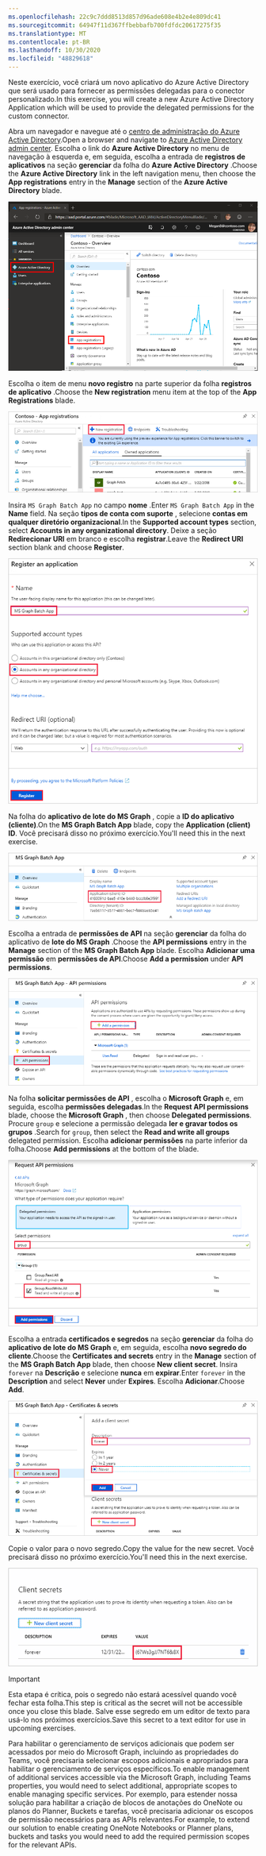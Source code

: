 ```yaml
---
ms.openlocfilehash: 22c9c7ddd8513d857d96ade608e4b2e4e809dc41
ms.sourcegitcommit: 64947f11d367ffbebbafb700fdfdc20617275f35
ms.translationtype: MT
ms.contentlocale: pt-BR
ms.lasthandoff: 10/30/2020
ms.locfileid: "48829618"
---
```

<!-- markdownlint-disable MD002 MD041 -->

<span data-ttu-id="29bf0-101">Neste exercício, você criará um novo aplicativo do Azure Active Directory que será usado para fornecer as permissões delegadas para o conector personalizado.</span><span class="sxs-lookup"><span data-stu-id="29bf0-101">In this exercise, you will create a new Azure Active Directory Application which will be used to provide the delegated permissions for the custom connector.</span></span>

<span data-ttu-id="29bf0-102">Abra um navegador e navegue até o [centro de administração do Azure Active Directory](https://aad.portal.azure.com).</span><span class="sxs-lookup"><span data-stu-id="29bf0-102">Open a browser and navigate to [Azure Active Directory admin center](https://aad.portal.azure.com).</span></span> <span data-ttu-id="29bf0-103">Escolha o link do **Azure Active Directory** no menu de navegação à esquerda e, em seguida, escolha a entrada de **registros de aplicativos** na seção **gerenciar** da folha do **Azure Active Directory** .</span><span class="sxs-lookup"><span data-stu-id="29bf0-103">Choose the **Azure Active Directory** link in the left navigation menu, then choose the **App registrations** entry in the **Manage** section of the **Azure Active Directory** blade.</span></span>

![Uma captura de tela da lâmina do Azure Active Directory no centro de administração do Azure Active Directory](./images/app-registrations.png)

<span data-ttu-id="29bf0-105">Escolha o item de menu **novo registro** na parte superior da folha **registros de aplicativo** .</span><span class="sxs-lookup"><span data-stu-id="29bf0-105">Choose the **New registration** menu item at the top of the **App Registrations** blade.</span></span>

![Uma captura de tela da lâmina de registros de aplicativos no centro de administração do Azure Active Directory](./images/new-registration.png)

<span data-ttu-id="29bf0-107">Insira `MS Graph Batch App` no campo **nome** .</span><span class="sxs-lookup"><span data-stu-id="29bf0-107">Enter `MS Graph Batch App` in the **Name** field.</span></span> <span data-ttu-id="29bf0-108">Na seção **tipos de conta com suporte** , selecione **contas em qualquer diretório organizacional**.</span><span class="sxs-lookup"><span data-stu-id="29bf0-108">In the **Supported account types** section, select **Accounts in any organizational directory**.</span></span> <span data-ttu-id="29bf0-109">Deixe a seção **Redirecionar URI** em branco e escolha **registrar**.</span><span class="sxs-lookup"><span data-stu-id="29bf0-109">Leave the **Redirect URI** section blank and choose **Register**.</span></span>

![Uma captura de tela da folha registrar um aplicativo no centro de administração do Azure Active Directory](./images/register-an-app.png)

<span data-ttu-id="29bf0-111">Na folha do **aplicativo de lote do MS Graph** , copie a **ID do aplicativo (cliente)**.</span><span class="sxs-lookup"><span data-stu-id="29bf0-111">On the **MS Graph Batch App** blade, copy the **Application (client) ID**.</span></span> <span data-ttu-id="29bf0-112">Você precisará disso no próximo exercício.</span><span class="sxs-lookup"><span data-stu-id="29bf0-112">You'll need this in the next exercise.</span></span>

![Uma captura de tela da página de aplicativo registrado](./images/app-id.png)

<span data-ttu-id="29bf0-114">Escolha a entrada de **permissões de API** na seção **gerenciar** da folha do aplicativo de **lote do MS Graph** .</span><span class="sxs-lookup"><span data-stu-id="29bf0-114">Choose the **API permissions** entry in the **Manage** section of the **MS Graph Batch App** blade.</span></span> <span data-ttu-id="29bf0-115">Escolha **Adicionar uma permissão** em **permissões de API**.</span><span class="sxs-lookup"><span data-stu-id="29bf0-115">Choose **Add a permission** under **API permissions**.</span></span>

![Uma captura de tela da lâmina de permissões de API](./images/api-permissions.png)

<span data-ttu-id="29bf0-117">Na folha **solicitar permissões de API** , escolha o **Microsoft Graph** e, em seguida, escolha **permissões delegadas**.</span><span class="sxs-lookup"><span data-stu-id="29bf0-117">In the **Request API permissions** blade, choose the **Microsoft Graph** , then choose **Delegated permissions**.</span></span> <span data-ttu-id="29bf0-118">Procure `group` e selecione a permissão delegada **ler e gravar todos os grupos** .</span><span class="sxs-lookup"><span data-stu-id="29bf0-118">Search for `group`, then select the **Read and write all groups** delegated permission.</span></span> <span data-ttu-id="29bf0-119">Escolha **adicionar permissões** na parte inferior da folha.</span><span class="sxs-lookup"><span data-stu-id="29bf0-119">Choose **Add permissions** at the bottom of the blade.</span></span>

 ![Uma captura de tela da lâmina solicitar permissões de API](./images/select-permissions.png)

<span data-ttu-id="29bf0-121">Escolha a entrada **certificados e segredos** na seção **gerenciar** da folha do **aplicativo de lote do MS Graph** e, em seguida, escolha **novo segredo do cliente**.</span><span class="sxs-lookup"><span data-stu-id="29bf0-121">Choose the **Certificates and secrets** entry in the **Manage** section of the **MS Graph Batch App** blade, then choose **New client secret**.</span></span> <span data-ttu-id="29bf0-122">Insira `forever` na **Descrição** e selecione **nunca** em **expirar**.</span><span class="sxs-lookup"><span data-stu-id="29bf0-122">Enter `forever` in the **Description** and select **Never** under **Expires**.</span></span> <span data-ttu-id="29bf0-123">Escolha **Adicionar**.</span><span class="sxs-lookup"><span data-stu-id="29bf0-123">Choose **Add**.</span></span>

![Uma captura de tela da folha de certificados e segredos](./images/create-client-secret.png)

<span data-ttu-id="29bf0-125">Copie o valor para o novo segredo.</span><span class="sxs-lookup"><span data-stu-id="29bf0-125">Copy the value for the new secret.</span></span> <span data-ttu-id="29bf0-126">Você precisará disso no próximo exercício.</span><span class="sxs-lookup"><span data-stu-id="29bf0-126">You'll need this in the next exercise.</span></span>

![Uma captura de tela do novo segredo do cliente](./images/copy-client-secret.png)

> [!IMPORTANT]
> <span data-ttu-id="29bf0-128">Esta etapa é crítica, pois o segredo não estará acessível quando você fechar esta folha.</span><span class="sxs-lookup"><span data-stu-id="29bf0-128">This step is critical as the secret will not be accessible once you close this blade.</span></span> <span data-ttu-id="29bf0-129">Salve esse segredo em um editor de texto para usá-lo nos próximos exercícios.</span><span class="sxs-lookup"><span data-stu-id="29bf0-129">Save this secret to a text editor for use in upcoming exercises.</span></span>

<span data-ttu-id="29bf0-130">Para habilitar o gerenciamento de serviços adicionais que podem ser acessados por meio do Microsoft Graph, incluindo as propriedades do Teams, você precisaria selecionar escopos adicionais e apropriados para habilitar o gerenciamento de serviços específicos.</span><span class="sxs-lookup"><span data-stu-id="29bf0-130">To enable management of additional services accessible via the Microsoft Graph, including Teams properties, you would need to select additional, appropriate scopes to enable managing specific services.</span></span> <span data-ttu-id="29bf0-131">Por exemplo, para estender nossa solução para habilitar a criação de blocos de anotações do OneNote ou planos do Planner, Buckets e tarefas, você precisaria adicionar os escopos de permissão necessários para as APIs relevantes.</span><span class="sxs-lookup"><span data-stu-id="29bf0-131">For example, to extend our solution to enable creating OneNote Notebooks or Planner plans, buckets and tasks you would need to add the required permission scopes for the relevant APIs.</span></span>
